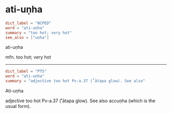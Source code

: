# ati-uṇha

``` toml
dict_label = "NCPED"
word = "ati-uṇha"
summary = "too hot; very hot"
see_also = ["uṇha"]
```

ati\-uṇha

mfn. too hot; very hot

--------------------

``` toml
dict_label = "PTS"
word = "ati-uṇha"
summary = "adjective too hot Pv-a.37 (˚ātapa glow). See also"
```

Ati\-uṇha

adjective too hot Pv\-a.37 (˚ātapa glow). See also accuṇha (which is the usual form).

